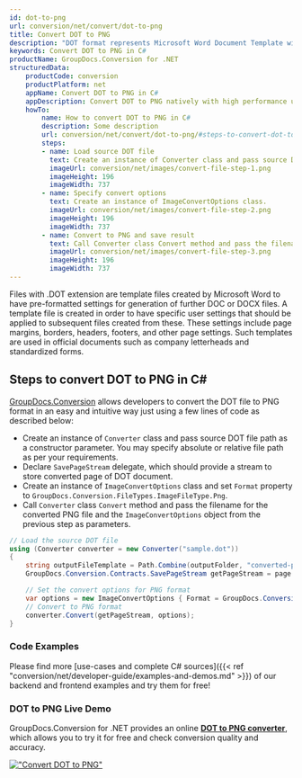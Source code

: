 ```yaml
---
id: dot-to-png
url: conversion/net/convert/dot-to-png
title: Convert DOT to PNG
description: "DOT format represents Microsoft Word Document Template with .dot extension. Learn how to convert DOT to PNG file programmatically in C# language using GroupDocs.Conversion for .NET library."
keywords: Convert DOT to PNG in C#
productName: GroupDocs.Conversion for .NET
structuredData:
    productCode: conversion
    productPlatform: net
    appName: Convert DOT to PNG in C#
    appDescription: Convert DOT to PNG natively with high performance using C# language and server side GroupDocs.Conversion for .NET APIs, without the use of any software like Microsoft or Open Office.
    howTo:
        name: How to convert DOT to PNG in C# 
        description: Some description
        url: conversion/net/convert/dot-to-png/#steps-to-convert-dot-to-png-in-c
        steps:
        - name: Load source DOT file 
          text: Create an instance of Converter class and pass source DOT file path as a constructor parameter. You may specify absolute or relative file path as per your requirements. 
          imageUrl: conversion/net/images/convert-file-step-1.png
          imageHeight: 196
          imageWidth: 737
        - name: Specify convert options 
          text: Create an instance of ImageConvertOptions class.
          imageUrl: conversion/net/images/convert-file-step-2.png
          imageHeight: 196
          imageWidth: 737
        - name: Convert to PNG and save result 
          text: Call Converter class Convert method and pass the filename for the converted HTML file and the ImageConvertOptions object from the previous step as parameters.
          imageUrl: conversion/net/images/convert-file-step-3.png
          imageHeight: 196
          imageWidth: 737
---
```


Files with .DOT extension are template files created by Microsoft Word to have pre-formatted settings for generation of further DOC or DOCX files. A template file is created in order to have specific user settings that should be applied to subsequent files created from these. These settings include page margins, borders, headers, footers, and other page settings. Such templates are used in official documents such as company letterheads and standardized forms.

## Steps to convert DOT to PNG in C#

[GroupDocs.Conversion](https://products.groupdocs.com/conversion/net) allows developers to convert the DOT file to PNG format in an easy and intuitive way just using a few lines of code as described below:

* Create an instance of `Converter` class and pass source DOT file path as a constructor parameter. You may specify absolute or relative file path as per your requirements. 
* Declare `SavePageStream` delegate, which should provide a stream to store converted page of DOT document.
* Create an instance of `ImageConvertOptions` class and set `Format` property to `GroupDocs.Conversion.FileTypes.ImageFileType.Png`.
* Call `Converter` class `Convert` method and pass the filename for the converted PNG file and the `ImageConvertOptions` object from the previous step as parameters.

```csharp
// Load the source DOT file
using (Converter converter = new Converter("sample.dot"))
{
    string outputFileTemplate = Path.Combine(outputFolder, "converted-page-{0}.png");
    GroupDocs.Conversion.Contracts.SavePageStream getPageStream = page => new FileStream(string.Format(outputFileTemplate, page), FileMode.Create);

    // Set the convert options for PNG format
    var options = new ImageConvertOptions { Format = GroupDocs.Conversion.FileTypes.ImageFileType.Png };   
    // Convert to PNG format
    converter.Convert(getPageStream, options);
}
```

### Code Examples

Please find more [use-cases and complete C# sources]({{< ref "conversion/net/developer-guide/examples-and-demos.md" >}}) of our backend and frontend examples and try them for free!

### DOT to PNG Live Demo

GroupDocs.Conversion for .NET provides an online [**DOT to PNG converter**](https://products.groupdocs.app/conversion/dot-to-png), which allows you to try it for free and check conversion quality and accuracy.

[!["Convert DOT to PNG"](conversion/net/images/convert-to-png/convert-dot-to-png.png)](https://products.groupdocs.app/conversion/dot-to-png)
